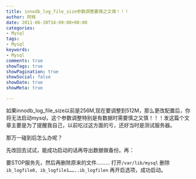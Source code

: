 ```yaml
---
title: innodb_log_file_size参数调整要慎之又慎！！！
author: 阿辉
date: 2011-06-30T16:09:00+00:00
categories:
- Mysql
tags:
- Mysql
keywords:
- Mysql
comments: true
showTags: true
showPagination: true
showSocial: false
showDate: true
showMeta: true

---
```

 
如果innodb_log_file_size以前是256M,现在要调整到512M，那么更改配置后，你将无法启动mysql，这个参数调整特别是有数据时需要慎之又慎！！！发这篇个文章主要是为了提醒我自己，以前吃过这方面的亏，还好当时是测试服务器。

那万一碰到后怎么办呢？

先改回去试试，能成功启动的话再导出数据做备份。再：

<!--more-->

要STOP服务先，然后再删除原来的文件………
打开`/var/lib/mysql`
删除`ib_logfile0, ib_logfile1……..ib_logfilen`
再开启选项，成功启动。